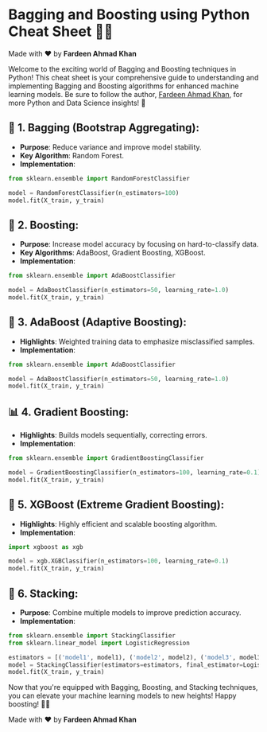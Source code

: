 # Bagging and Boosting using Python Cheat Sheet 🎯🚀

Made with :heart: by **Fardeen Ahmad Khan**

Welcome to the exciting world of Bagging and Boosting techniques in Python! This cheat sheet is your comprehensive guide to understanding and implementing Bagging and Boosting algorithms for enhanced machine learning models. Be sure to follow the author, [Fardeen Ahmad Khan](https://github.com/I-Fardeen), for more Python and Data Science insights! 🙌

## 👜 **1. Bagging (Bootstrap Aggregating)**:
   - **Purpose**: Reduce variance and improve model stability.
   - **Key Algorithm**: Random Forest.
   - **Implementation**:

   ```python
   from sklearn.ensemble import RandomForestClassifier

   model = RandomForestClassifier(n_estimators=100)
   model.fit(X_train, y_train)
   ```

## 🚀 **2. Boosting**:
   - **Purpose**: Increase model accuracy by focusing on hard-to-classify data.
   - **Key Algorithms**: AdaBoost, Gradient Boosting, XGBoost.
   - **Implementation**:

   ```python
   from sklearn.ensemble import AdaBoostClassifier

   model = AdaBoostClassifier(n_estimators=50, learning_rate=1.0)
   model.fit(X_train, y_train)
   ```

## 🔗 **3. AdaBoost (Adaptive Boosting)**:
   - **Highlights**: Weighted training data to emphasize misclassified samples.
   - **Implementation**:

   ```python
   from sklearn.ensemble import AdaBoostClassifier

   model = AdaBoostClassifier(n_estimators=50, learning_rate=1.0)
   model.fit(X_train, y_train)
   ```

## 📊 **4. Gradient Boosting**:
   - **Highlights**: Builds models sequentially, correcting errors.
   - **Implementation**:

   ```python
   from sklearn.ensemble import GradientBoostingClassifier

   model = GradientBoostingClassifier(n_estimators=100, learning_rate=0.1)
   model.fit(X_train, y_train)
   ```

## 🚀 **5. XGBoost (Extreme Gradient Boosting)**:
   - **Highlights**: Highly efficient and scalable boosting algorithm.
   - **Implementation**:

   ```python
   import xgboost as xgb

   model = xgb.XGBClassifier(n_estimators=100, learning_rate=0.1)
   model.fit(X_train, y_train)
   ```

## 🔄 **6. Stacking**:
   - **Purpose**: Combine multiple models to improve prediction accuracy.
   - **Implementation**:

   ```python
   from sklearn.ensemble import StackingClassifier
   from sklearn.linear_model import LogisticRegression

   estimators = [('model1', model1), ('model2', model2), ('model3', model3)]
   model = StackingClassifier(estimators=estimators, final_estimator=LogisticRegression())
   model.fit(X_train, y_train)
   ```

Now that you're equipped with Bagging, Boosting, and Stacking techniques, you can elevate your machine learning models to new heights! Happy boosting! 🎯🚀

Made with :heart: by **Fardeen Ahmad Khan**
